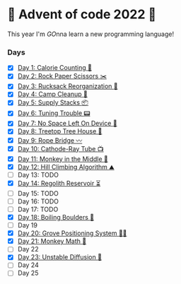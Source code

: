 # :christmas_tree: Advent of code 2022 :christmas_tree:	

This year I'm *GO*nna learn a new programming language!

### Days
- [x] [Day 1: Calorie Counting :cookie:](https://github.com/ggapac/advent-of-code-2022/tree/main/day01) 
- [x] [Day 2: Rock Paper Scissors :scissors:](https://github.com/ggapac/advent-of-code-2022/tree/main/day02) 
- [x] [Day 3: Rucksack Reorganization :school_satchel:](https://github.com/ggapac/advent-of-code-2022/tree/main/day03)
- [x] [Day 4: Camp Cleanup :broom:](https://github.com/ggapac/advent-of-code-2022/tree/main/day04)
- [x] [Day 5: Supply Stacks :package:](https://github.com/ggapac/advent-of-code-2022/tree/main/day05)
- [x] [Day 6: Tuning Trouble :pager:](https://github.com/ggapac/advent-of-code-2022/tree/main/day06)
- [x] [Day 7: No Space Left On Device :floppy_disk:](https://github.com/ggapac/advent-of-code-2022/tree/main/day07)
- [x] [Day 8: Treetop Tree House :house_with_garden:](https://github.com/ggapac/advent-of-code-2022/tree/main/day08)
- [x] [Day 9: Rope Bridge :wavy_dash:](https://github.com/ggapac/advent-of-code-2022/tree/main/day09)
- [x] [Day 10: Cathode-Ray Tube :tv:](https://github.com/ggapac/advent-of-code-2022/tree/main/day10)
- [x] [Day 11: Monkey in the Middle :speak_no_evil:](https://github.com/ggapac/advent-of-code-2022/tree/main/day11)
- [x] [Day 12: Hill Climbing Algorithm :mountain:](https://github.com/ggapac/advent-of-code-2022/tree/main/day12)
- [ ] Day 13: TODO
- [x] [Day 14: Regolith Reservoir :hourglass_flowing_sand:](https://github.com/ggapac/advent-of-code-2022/tree/main/day14)
- [ ] Day 15: TODO
- [ ] Day 16: TODO
- [ ] Day 17: TODO
- [x] [Day 18: Boiling Boulders :volcano:](https://github.com/ggapac/advent-of-code-2022/tree/main/day18)
- [ ] Day 19
- [x] [Day 20: Grove Positioning System :woman_technologist:](https://github.com/ggapac/advent-of-code-2022/tree/main/day20)
- [x] [Day 21: Monkey Math :abacus:](https://github.com/ggapac/advent-of-code-2022/tree/main/day21)
- [ ] Day 22
- [x] [Day 23: Unstable Diffusion :seedling:](https://github.com/ggapac/advent-of-code-2022/tree/main/day23)
- [ ] Day 24
- [ ] Day 25
